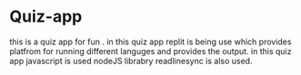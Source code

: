 # Quiz-app
this is a quiz app for fun .
in this quiz app replit is being use which provides platfrom for running different languges and provides the output.
in this quiz app javascript is used
nodeJS librabry readlinesync is also used.
